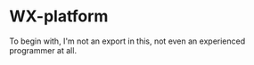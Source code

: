 WX-platform
===========

To begin with, I'm not an export in this, not even an experienced programmer at all.
